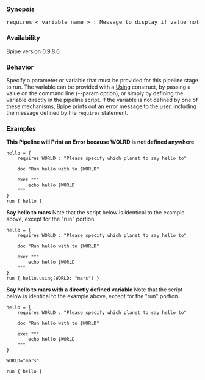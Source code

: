 ### Synopsis ###
<pre>requires < variable name > : Message to display if value not provided</pre>

### Availability ###
Bpipe version 0.9.8.6

### Behavior ###
Specify a parameter or variable that must be provided for this pipeline stage to run. The variable can be provided with a [Using](Using.md) construct, by passing a value on the command line (--param option), or simply by defining the variable directly in the pipeline script. If the variable is not defined by one of these mechanisms, Bpipe prints out an error message to the user, including the message defined by the `requires` statement.

### Examples ###

**This Pipeline will Print an Error because WOLRD is not defined anywhere**
```
hello = {
    requires WORLD : "Please specify which planet to say hello to"

    doc "Run hello with to $WORLD"

    exec """
        echo hello $WORLD
    """
}
run { hello }
```

**Say hello to mars**
Note that the script below is identical to the example above, except for the "run" portion.
```
hello = {
    requires WORLD : "Please specify which planet to say hello to"

    doc "Run hello with to $WORLD"

    exec """
        echo hello $WORLD
    """
}
run { hello.using(WORLD: "mars") }
```


**Say hello to mars with a directly defined variable**
Note that the script below is identical to the example above, except for the "run" portion.
```
hello = {
    requires WORLD : "Please specify which planet to say hello to"

    doc "Run hello with to $WORLD"

    exec """
        echo hello $WORLD
    """
}

WORLD="mars"

run { hello }
```